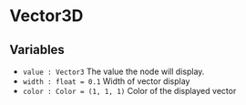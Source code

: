 # Vector3D
## Variables
* `value : Vector3` The value the node will display.
* `width : float = 0.1` Width of vector display
* `color : Color = (1, 1, 1)` Color of the displayed vector